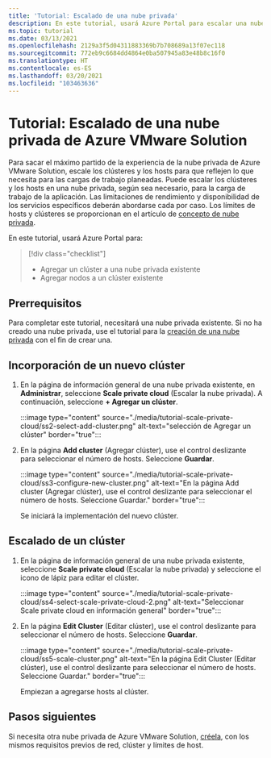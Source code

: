 ```yaml
---
title: 'Tutorial: Escalado de una nube privada'
description: En este tutorial, usará Azure Portal para escalar una nube privada de la versión preliminar de Azure VMware Solution.
ms.topic: tutorial
ms.date: 03/13/2021
ms.openlocfilehash: 2129a3f5d04311883369b7b708689a13f07ec118
ms.sourcegitcommit: 772eb9c6684dd4864e0ba507945a83e48b8c16f0
ms.translationtype: HT
ms.contentlocale: es-ES
ms.lasthandoff: 03/20/2021
ms.locfileid: "103463636"
---
```

# <a name="tutorial-scale-an-azure-vmware-solution-private-cloud"></a>Tutorial: Escalado de una nube privada de Azure VMware Solution

Para sacar el máximo partido de la experiencia de la nube privada de Azure VMware Solution, escale los clústeres y los hosts para que reflejen lo que necesita para las cargas de trabajo planeadas. Puede escalar los clústeres y los hosts en una nube privada, según sea necesario, para la carga de trabajo de la aplicación. Las limitaciones de rendimiento y disponibilidad de los servicios específicos deberán abordarse cada por caso. Los límites de hosts y clústeres se proporcionan en el artículo de [concepto de nube privada](concepts-private-clouds-clusters.md).

En este tutorial, usará Azure Portal para:

> [!div class="checklist"]
> * Agregar un clúster a una nube privada existente
> * Agregar nodos a un clúster existente

## <a name="prerequisites"></a>Prerrequisitos

Para completar este tutorial, necesitará una nube privada existente. Si no ha creado una nube privada, use el tutorial para la [creación de una nube privada](tutorial-create-private-cloud.md) con el fin de crear una. 

## <a name="add-a-new-cluster"></a>Incorporación de un nuevo clúster

1. En la página de información general de una nube privada existente, en **Administrar**, seleccione **Scale private cloud** (Escalar la nube privada). A continuación, seleccione **+ Agregar un clúster**.

   :::image type="content" source="./media/tutorial-scale-private-cloud/ss2-select-add-cluster.png" alt-text="selección de Agregar un clúster" border="true":::

1. En la página **Add cluster** (Agregar clúster), use el control deslizante para seleccionar el número de hosts. Seleccione **Guardar**.

   :::image type="content" source="./media/tutorial-scale-private-cloud/ss3-configure-new-cluster.png" alt-text="En la página Add cluster (Agregar clúster), use el control deslizante para seleccionar el número de hosts. Seleccione Guardar." border="true":::

   Se iniciará la implementación del nuevo clúster.

## <a name="scale-a-cluster"></a>Escalado de un clúster 

1. En la página de información general de una nube privada existente, seleccione **Scale private cloud** (Escalar la nube privada) y seleccione el icono de lápiz para editar el clúster.

   :::image type="content" source="./media/tutorial-scale-private-cloud/ss4-select-scale-private-cloud-2.png" alt-text="Seleccionar Scale private cloud en información general" border="true":::

1. En la página **Edit Cluster** (Editar clúster), use el control deslizante para seleccionar el número de hosts. Seleccione **Guardar**.

   :::image type="content" source="./media/tutorial-scale-private-cloud/ss5-scale-cluster.png" alt-text="En la página Edit Cluster (Editar clúster), use el control deslizante para seleccionar el número de hosts. Seleccione Guardar." border="true":::

   Empiezan a agregarse hosts al clúster.

## <a name="next-steps"></a>Pasos siguientes

Si necesita otra nube privada de Azure VMware Solution, [créela](tutorial-create-private-cloud.md), con los mismos requisitos previos de red, clúster y límites de host.

<!-- LINKS - external-->

<!-- LINKS - internal -->

